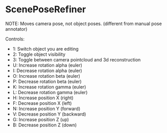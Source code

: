 
# ScenePoseRefiner

NOTE: Moves camera pose, not object poses. (different from manual pose annotator)

Controls:
 * 1: Switch object you are editing
 * 2: Toggle object visibility
 * 3: Toggle between camera pointcloud and 3d reconstruction
 * U: Increase rotation alpha (euler)
 * I: Decrease rotation alpha (euler)
 * O: Increase rotation beta (euler)
 * P: Decrease rotation beta (euler)
 * K: Increase rotation gamma (euler)
 * L: Decrease rotation gamma (euler)
 * H: Increase position X (right)
 * F: Decrease position X (left)
 * N: Increase position Y (forward)
 * V: Decrease position Y (backward)
 * G: Increase position Z (up)
 * B: Decrease position Z (down)
 